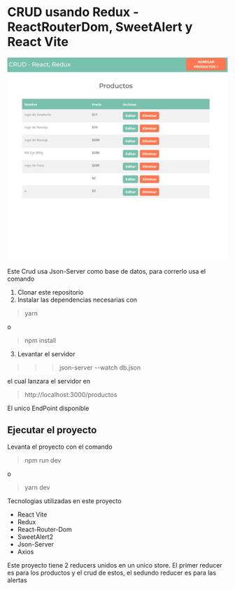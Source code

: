 # CRUD usando Redux - ReactRouterDom, SweetAlert y React Vite

![Imagen de muestra del proyecto](https://github.com/casobrino/Redux-CRUD/blob/master/public/Captura.JPG)

Este Crud usa Json-Server como base de datos, para correrlo usa el comando
1. Clonar este repositorio
2. Instalar las dependencias necesarias con
>yarn

o 
>npm install
3. Levantar el servidor
>>> json-server --watch db.json

el cual lanzara el servidor en 
> http://localhost:3000/productos

El unico EndPoint disponible

## Ejecutar el proyecto

Levanta el proyecto con el comando 
>npm run dev

o
>yarn dev

Tecnologias utilizadas en este proyecto
* React Vite
* Redux
* React-Router-Dom
* SweetAlert2
* Json-Server
* Axios


Este proyecto tiene 2 reducers unidos en un unico store. El primer reducer es para los productos y el crud de estos, el sedundo reducer es para las alertas

